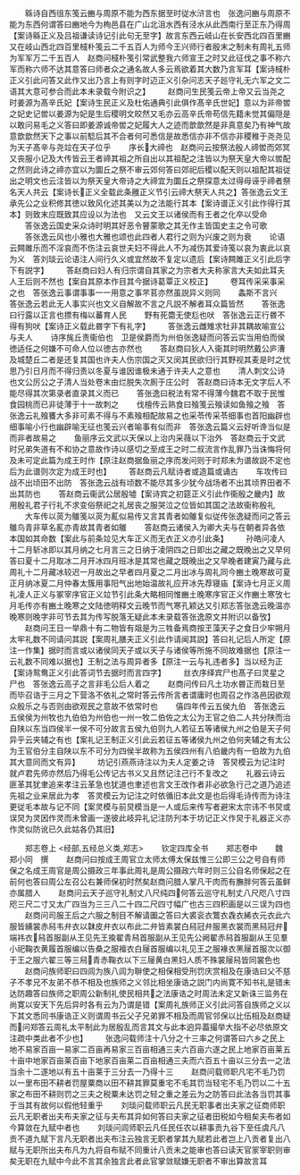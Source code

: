 <!-- { "loadSidebar": true } -->
　　緜诗自西徂东笺云豳与周原不能为西东据至时従水浒言也　张逸问豳与周原不能为东西何谓答曰豳地今为栒邑县在广山北沮水西有泾水从此西南行至正东乃得周【案诗緜正义及吕祖谦读诗记引此句无至字】故言东西云岐山在长安西北四百里豳又在岐山西北四百里棫朴笺云二千五百人为师今王兴师行者殷末之制未有周礼五师为军军万二千五百人　赵商问棫朴笺引常武整我六师宣王之时又此征伐之事不称六军而称六师不达其意答曰师者众之通名故人多云焉欲着其大数乃言军耳【案诗棫朴正义引此问答又此作又出乃言上有则字时迈正义引杂问志天子廵守礼无六军之文二语其大意可参合而此本未录载今附识之】
　　赵商问生民笺云帝上帝又云当尧之时姜源为髙辛氏妃【案诗生民正义及杜佑通典引此俱作髙辛氏世妃】意以为非帝喾之妃史记喾以姜源为妃是生后稷明文皎然又毛亦云高辛氏帝苟信先籍未觉其偏隠是以敢问易毛之义答曰即姜源诚帝喾之妃履大人之迹而歆歆然是非真意矣乃有神气故意歆歆然天下之事以前騐后其不合者何可悉信是故悉信亦非不信亦非稷稚于尧尧见为天子髙辛与尧竝在天子位乎
　　序长大禘也　赵商问云按祭法殷人禘喾而郊冥又丧服小记及大传皆云王者禘其祖之所自出以其祖配之注皆以为祭天皇大帝以喾配之然则此诗之禘亦宜以为圜丘之祭不审云郊何答曰郊祀后稷以配天则以祖配其祖従出之明文也云注皆以为祭天皇大帝诗之大禘宜为圜丘之祭探意太过得母诬乎禘者祭名天人共云【案诗长正义全载此条雝正义节引云禘大祭天人共之】答张逸云文王承先公之业积修其徳以致风化述其美以为之法能行其本【案诗谱正义引此作得行其本】则致末应既致其应设以为法也　又云文王以诸侯而有王者之化卒以受命
　　答张逸云国史采众诗时明其好恶令瞽蒙歌之其无作主皆国史主之令可歌
　　答张逸云风也小雅也大雅也颂也此四者人君行之则为兴废之则为衰
　　论语云闗雎乐而不淫哀而不伤注云哀世夫妇不得此人不为减伤其爱诗笺以哀为衷此以哀为义　答刘琰云论语注人间行久义或宜然故不复定以遗后【案诗闗雎正义引此后字下有説字】
　　答赵商曰妇人有归宗谓自其家之为宗者大夫称家言大夫如此耳夫人王后则不然也【案自其原本作目其今据诗葛覃正义校正】
　　卷耳传采采事采之也　答张逸云事谓事事一一用意之事芣苢亦然虽説异义则同
　　螽斯不言兴　答张逸云若此无人事实兴也文义自解故不言之凡説不解者耳众篇皆然
　　答张逸曰行露以正言也摽有梅以蕃育人民
　　野有死麕无使尨也吠　答张逸云正行昬不得有狗吠【案诗正义载此昬字下有礼字】
　　答张逸云雌雉求牡非其耦故喻宣公与夫人
　　诗序旄丘责衞伯也　卫是侯爵而为州伯张逸疑而问答云实当用伯而侯徳适任之何嫌不可命人位以徳古亦然也
　　答赵商曰狄人入衞其时明然戴公庐漕及城楚丘二者是还复其国也许夫人伤宗国之灭又闵其民欲归行其野视其麦是时之忧思乃引日月而不得归责以冬夏与谁因谁极未通于许夫人之意也
　　清人刺文公诗也文公厉公之子清人当处卷末由烂脱失次厠于庄公时　答赵商曰诗本无文字后人不能尽得其次第录者直录其义而已
　　答张逸曰税法有常不得薄今魏君不取于民惟食园桃而已非徒薄于十一故刺之
　　伐檀传云熟食曰飱笺云飱读如鱼飱之飱　答张逸云礼飱饔大多非可素不得与不素飱相配故易之也采苓传采苓细事也首阳幽辟也细事喻小行也幽辟喻无征也笺云兴者喻事有似而非　答张逸云篇义云好听谗当似是而非者故易之
　　鱼丽序云文武以天保以上治内采薇以下治外　答赵商云于文武时兄弟失道有不和协之意故作诗以感切之至成王之时二叔流言作乱罪乃当诛悔将何及未可定此篇为成王时作【原注赵商据鱼丽之序而发问则于时郑未为谱故説不定也后为此谱则次定为成王时也】
　　答赵商云凡赋诗者或造篇或诵古
　　车攻传曰战不出顷田不出防　答张逸云战有顷数不能尽其多少犹今战场者不出其顷界田者不出其防也
　　答赵商云衞武公居殷墟【案诗宾之初筵正义引此作衞殷之畿内】故用殷礼君子行礼不求变俗祭祀之礼居丧之服哭泣之位皆如其国之法故衞称殷礼
　　大车传以菼为鵻笺以菼为薍似易传又言其青者如鵻复似従传张逸疑而问之答云鵻鸟青非草名薍亦青故其青者如鵻
　　答赵商云诸侯入为卿大夫与在朝者异各依本国如其命数【案此与前条竝见大车正义而无衣正义亦引此条】
　　孙皓问凌人十二月斩冰即以其月纳之七月言三之日纳于凌阴四之日即出之藏之既晚出之又早何答曰夏十二月取冰二月开冰四月班冰是其常也藏之既晚出之又早晚者建寅乃藏与此周礼十二月藏冰较迟一月故出之早者四月夏之二月出冰与周礼同今豳土晚寒故可夏正月纳冰夏二月仲春太簇用事阳气出地始温故礼应开冰先荐寝庙【案诗七月正义周礼凌人正义与冢宰序官正义竝节引此条大略相同惟豳土晚寒序官正义作豳土寒攷七月毛传亦有豳土晚寒之文陆徳明释文云晚节而气寒孔颖达又引郑志答张逸云晚温亦晚寒则晚字非可节去其为传写脱落无疑此本未录载答张逸原文并附识以备攷】
　　赵商问王日一举鼎十有二物皆有爼是为三牲备焉商按玊藻天子之食日少牢朔月太牢礼数不同请问其説【案周礼膳夫正义引此作请闻其説】答曰礼记后人所定【原注一作集】据时而言或以诸侯同天子或以天子与诸侯等所施不同故难据也【原注一云礼数不同难以据也】王制之法与周异者多【原注一云与礼违者多】当以经为正【案诗鸳鸯正义引此答词节去据时而言四字】
　　丝衣序绎宾尸也髙子曰灵星之尸也　答张逸云高子之言非毛公后人着之
　　赵商问传曰凡土功水昬正而栽日至而毕召诰于三月之下营洛不依礼之常时答云传所言者谓庸时也周召之作洛邑因欲观众殷乐之与否则由欲观民之意故不依常时也
　　僖四年传云五侯九伯　答张逸云五侯侯为州牧也九伯伯为州伯也一州一牧二伯佐之太公为王官之伯二人共分陕而治自陕以东当四侯半一侯不可分故言五侯九伯则九人若征五等诸侯九州之伯是天子何异乎云夹辅之有也【案礼记王制正义引此云若征五等诸侯九州之伯何夹辅之有太公为王官伯分主自陕以东不可分为四侯半故称为五侯四州有八伯畿内有一伯故为九伯其大意同而文有异】
　　坊记引燕燕诗注以为夫人定姜之诗　答炅模云为记注时就卢君先师亦然后乃得毛公传记古书义又且然记注己行不复改之
　　礼器云诗云匪革其犹聿追来孝注云革急也犹道也聿述也言文王改作者非必欲急行己之道乃追述先祖之业来居此为孝　答灵模云为记注之时依循旧本此文是也后得毛诗传而为诗注更従毛本故与记不同【案灵模与前炅模当是一人或后来传写者避宋太宗讳不书炅或误炅为灵因作灵而未曾画一遂彼此岐异礼记注防刋本于坊记正义作炅于礼器正义亦作灵似防讹已久此姑各仍其旧】











　　郑志卷上
<经部,五经总义类,郑志>
　　钦定四库全书
　　郑志卷中
　　魏　郑小同　撰
　　赵商问曰按成王周官立太师太傅太保兹惟三公即三公之号自有师保之名成王周官是周公摄政三年事此周礼是周公摄政六年时则三公自名师保起之在前何也答曰周公左召公右兼师保初时然矣赵商问腊人掌凡干肉而有膴胖何答云虽鲜亦属腊人
　　赵商问云天子巡守礼制丈八尺纯四何答云巡守礼制丈八尺咫八寸四咫三尺二寸又太广四当为三三八二十四二尺四寸幅广也古三四积画是以三误为四也
　　赵商问司服王后之六服之制目不解请圗之答曰大裘衮衣鷩衣毳衣絺衣元衣此六服皆纁裳赤舄韦弁衣以韎皮弁衣以布此二弁皆素裳白舄冠弁服黑衣裳而黑舄冠弁端祎衣舄首服副从王见先王揄翟青舄首服副从王见先公阙翟赤舄首服副从王见羣小祀鞠衣黄履首服编以告桑之服襢衣白屦首服编以礼见王之服褖衣黑屦首服次以御于王之服六翟三等三舄青赤鞠衣以下三屦黄白黑妇人质不殊裳屦舄皆同裳色也
　　赵商问族师职曰四闾为族八闾为聨使之相保相受刑罚庆赏相及在康诰曰父不慈子不孝兄不友弟不恭不相及也族师之义邻比相坐康诰之説门内尚寛不知书礼是错未达防趣答曰族师之职周公新制礼使民相共之法康诰之时周法未定又新诛三监务在尚寛以安天下先后异时各有云为乃谓是错【案周礼族师正义引此问答自族师之义以下其文悉同书康诰正义则谓周书云父子兄弟罪不相及而周官邻保以比伍相及赵商疑而问郑答云周礼太平制此为居殷乱而言其文与此本逈异葢撮举大指不必尽依原文注疏中类此者不少也】
　　张逸问载师注十八分之十三率之何谓答曰六乡之民上地不易家百亩一易家二百亩再易家三百亩相通三夫六百亩六遂之民上地家百亩莱五十亩中地家百亩莱百亩下地家百亩莱二百亩相通三夫而六百五十亩以三分去一之法当余十二遂地以有五十亩莱于三分去一乃得十三
　　赵商问载师职凡宅不毛乃罚以一里布田不耕者罚屋粟商以田不耕其罪莫重宅不毛其罚当轻宅不毛乃罚以二十五家之布田不耕则罚之三夫之税粟未达罚之轻之重之差云为之防答曰此法各当罚其事于当其有故何以假他轻重乎
　　刘琰问载师职云凡民无职事者出夫家之征商师职云凡无职者出夫布夫家之征与夫布其异如何答曰夫家之征者田税如今租矣夫布者如今算敛在九赋中者也
　　刘琰问闾师职云凡任民任农以耕事贡九谷下至任虞凡八贡不道九赋下言凡无职者出夫布注云独言无职者掌其九赋若此者岂上八贡者复出八赋与无职所出夫布凡为九将自布赋不同重计八贡未之能审也答曰读天官冡宰职则审矣无职在九赋中今此不言其余独言此者此官掌敛赋嫌无职者不审出算故言耳
